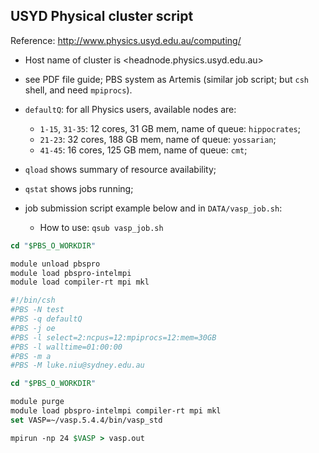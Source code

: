 ## USYD Physical cluster script

Reference: <http://www.physics.usyd.edu.au/computing/>

+ Host name of cluster is <headnode.physics.usyd.edu.au>

+ see PDF file guide; PBS system as Artemis (similar job script; but `csh` shell, and need `mpiprocs`).

+ `defaultQ`: for all Physics users, available nodes are:
  + `1-15`, `31-35`: 12 cores, 31 GB mem, name of queue: `hippocrates`;
  + `21-23`: 32 cores, 188 GB mem, name of queue: `yossarian`;
  + `41-45`: 16 cores, 125 GB mem, name of queue: `cmt`;

+ `qload` shows summary of resource availability;

+ `qstat` shows jobs running;

+ job submission script example below and in `DATA/vasp_job.sh`:
  + How to use: `qsub vasp_job.sh`

```csh
cd "$PBS_O_WORKDIR"

module unload pbspro
module load pbspro-intelmpi
module load compiler-rt mpi mkl

#!/bin/csh
#PBS -N test
#PBS -q defaultQ
#PBS -j oe
#PBS -l select=2:ncpus=12:mpiprocs=12:mem=30GB
#PBS -l walltime=01:00:00
#PBS -m a
#PBS -M luke.niu@sydney.edu.au

cd "$PBS_O_WORKDIR"

module purge
module load pbspro-intelmpi compiler-rt mpi mkl
set VASP=~/vasp.5.4.4/bin/vasp_std

mpirun -np 24 $VASP > vasp.out
```
